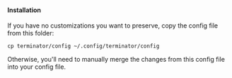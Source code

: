 #### Installation

If you have no customizations you want to preserve, copy the config file from this folder:

```
cp terminator/config ~/.config/terminator/config
```

Otherwise, you'll need to manually merge the changes from this config file into your config file.

